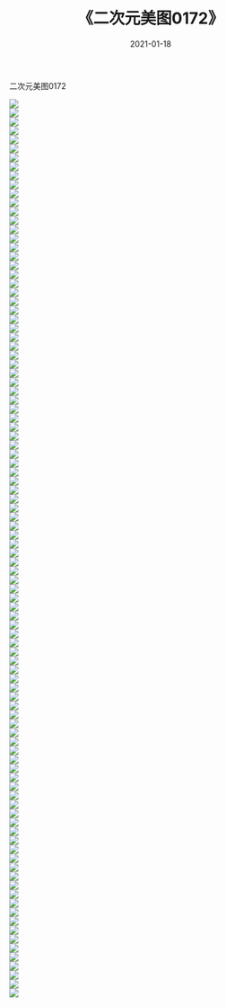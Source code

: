 ﻿---
layout: post
title:  《二次元美图0172》
date:   2021-01-18
img: http://imgx.orgx.ga/二次元/2021/二次元美图0172/000.jpg
categories: [美女, 清纯, 唯美]
---

二次元美图0172

 ![](http://imgx.orgx.ga/二次元/2021/二次元美图0172/001.jpg) <br>![](http://imgx.orgx.ga/二次元/2021/二次元美图0172/002.jpg) <br>![](http://imgx.orgx.ga/二次元/2021/二次元美图0172/003.jpg) <br>![](http://imgx.orgx.ga/二次元/2021/二次元美图0172/004.jpg) <br>![](http://imgx.orgx.ga/二次元/2021/二次元美图0172/005.jpg) <br>![](http://imgx.orgx.ga/二次元/2021/二次元美图0172/006.jpg) <br>![](http://imgx.orgx.ga/二次元/2021/二次元美图0172/007.jpg) <br>![](http://imgx.orgx.ga/二次元/2021/二次元美图0172/008.jpg) <br>![](http://imgx.orgx.ga/二次元/2021/二次元美图0172/009.jpg) <br>![](http://imgx.orgx.ga/二次元/2021/二次元美图0172/010.jpg) <br>![](http://imgx.orgx.ga/二次元/2021/二次元美图0172/011.jpg) <br>![](http://imgx.orgx.ga/二次元/2021/二次元美图0172/012.jpg) <br>![](http://imgx.orgx.ga/二次元/2021/二次元美图0172/013.jpg) <br>![](http://imgx.orgx.ga/二次元/2021/二次元美图0172/014.jpg) <br>![](http://imgx.orgx.ga/二次元/2021/二次元美图0172/015.jpg) <br>![](http://imgx.orgx.ga/二次元/2021/二次元美图0172/016.jpg) <br>![](http://imgx.orgx.ga/二次元/2021/二次元美图0172/017.jpg) <br>![](http://imgx.orgx.ga/二次元/2021/二次元美图0172/018.jpg) <br>![](http://imgx.orgx.ga/二次元/2021/二次元美图0172/019.jpg) <br>![](http://imgx.orgx.ga/二次元/2021/二次元美图0172/020.jpg) <br>![](http://imgx.orgx.ga/二次元/2021/二次元美图0172/021.jpg) <br>![](http://imgx.orgx.ga/二次元/2021/二次元美图0172/022.jpg) <br>![](http://imgx.orgx.ga/二次元/2021/二次元美图0172/023.jpg) <br>![](http://imgx.orgx.ga/二次元/2021/二次元美图0172/024.jpg) <br>![](http://imgx.orgx.ga/二次元/2021/二次元美图0172/025.jpg) <br>![](http://imgx.orgx.ga/二次元/2021/二次元美图0172/026.jpg) <br>![](http://imgx.orgx.ga/二次元/2021/二次元美图0172/027.jpg) <br>![](http://imgx.orgx.ga/二次元/2021/二次元美图0172/028.jpg) <br>![](http://imgx.orgx.ga/二次元/2021/二次元美图0172/029.jpg) <br>![](http://imgx.orgx.ga/二次元/2021/二次元美图0172/030.jpg) <br>![](http://imgx.orgx.ga/二次元/2021/二次元美图0172/031.jpg) <br>![](http://imgx.orgx.ga/二次元/2021/二次元美图0172/032.jpg) <br>![](http://imgx.orgx.ga/二次元/2021/二次元美图0172/033.jpg) <br>![](http://imgx.orgx.ga/二次元/2021/二次元美图0172/034.jpg) <br>![](http://imgx.orgx.ga/二次元/2021/二次元美图0172/035.jpg) <br>![](http://imgx.orgx.ga/二次元/2021/二次元美图0172/036.jpg) <br>![](http://imgx.orgx.ga/二次元/2021/二次元美图0172/037.jpg) <br>![](http://imgx.orgx.ga/二次元/2021/二次元美图0172/038.jpg) <br>![](http://imgx.orgx.ga/二次元/2021/二次元美图0172/039.jpg) <br>![](http://imgx.orgx.ga/二次元/2021/二次元美图0172/040.jpg) <br>![](http://imgx.orgx.ga/二次元/2021/二次元美图0172/041.jpg) <br>![](http://imgx.orgx.ga/二次元/2021/二次元美图0172/042.jpg) <br>![](http://imgx.orgx.ga/二次元/2021/二次元美图0172/043.jpg) <br>![](http://imgx.orgx.ga/二次元/2021/二次元美图0172/044.jpg) <br>![](http://imgx.orgx.ga/二次元/2021/二次元美图0172/045.jpg) <br>![](http://imgx.orgx.ga/二次元/2021/二次元美图0172/046.jpg) <br>![](http://imgx.orgx.ga/二次元/2021/二次元美图0172/047.jpg) <br>![](http://imgx.orgx.ga/二次元/2021/二次元美图0172/048.jpg) <br>![](http://imgx.orgx.ga/二次元/2021/二次元美图0172/049.jpg) <br>![](http://imgx.orgx.ga/二次元/2021/二次元美图0172/050.jpg) <br>![](http://imgx.orgx.ga/二次元/2021/二次元美图0172/051.jpg) <br>![](http://imgx.orgx.ga/二次元/2021/二次元美图0172/052.jpg) <br>![](http://imgx.orgx.ga/二次元/2021/二次元美图0172/053.jpg) <br>![](http://imgx.orgx.ga/二次元/2021/二次元美图0172/054.jpg) <br>![](http://imgx.orgx.ga/二次元/2021/二次元美图0172/055.jpg) <br>![](http://imgx.orgx.ga/二次元/2021/二次元美图0172/056.jpg) <br>![](http://imgx.orgx.ga/二次元/2021/二次元美图0172/057.jpg) <br>![](http://imgx.orgx.ga/二次元/2021/二次元美图0172/058.jpg) <br>![](http://imgx.orgx.ga/二次元/2021/二次元美图0172/059.jpg) <br>![](http://imgx.orgx.ga/二次元/2021/二次元美图0172/060.jpg) <br>![](http://imgx.orgx.ga/二次元/2021/二次元美图0172/061.jpg) <br>![](http://imgx.orgx.ga/二次元/2021/二次元美图0172/062.jpg) <br>![](http://imgx.orgx.ga/二次元/2021/二次元美图0172/063.jpg) <br>![](http://imgx.orgx.ga/二次元/2021/二次元美图0172/064.jpg) <br>![](http://imgx.orgx.ga/二次元/2021/二次元美图0172/065.jpg) <br>![](http://imgx.orgx.ga/二次元/2021/二次元美图0172/066.jpg) <br>![](http://imgx.orgx.ga/二次元/2021/二次元美图0172/067.jpg) <br>![](http://imgx.orgx.ga/二次元/2021/二次元美图0172/068.jpg) <br>![](http://imgx.orgx.ga/二次元/2021/二次元美图0172/069.jpg) <br>![](http://imgx.orgx.ga/二次元/2021/二次元美图0172/070.jpg) <br>![](http://imgx.orgx.ga/二次元/2021/二次元美图0172/071.jpg) <br>![](http://imgx.orgx.ga/二次元/2021/二次元美图0172/072.jpg) <br>![](http://imgx.orgx.ga/二次元/2021/二次元美图0172/073.jpg) <br>![](http://imgx.orgx.ga/二次元/2021/二次元美图0172/074.jpg) <br>![](http://imgx.orgx.ga/二次元/2021/二次元美图0172/075.jpg) <br>![](http://imgx.orgx.ga/二次元/2021/二次元美图0172/076.jpg) <br>![](http://imgx.orgx.ga/二次元/2021/二次元美图0172/077.jpg) <br>![](http://imgx.orgx.ga/二次元/2021/二次元美图0172/078.jpg) <br>![](http://imgx.orgx.ga/二次元/2021/二次元美图0172/079.jpg) <br>![](http://imgx.orgx.ga/二次元/2021/二次元美图0172/080.jpg) <br>![](http://imgx.orgx.ga/二次元/2021/二次元美图0172/081.jpg) <br>![](http://imgx.orgx.ga/二次元/2021/二次元美图0172/082.jpg) <br>![](http://imgx.orgx.ga/二次元/2021/二次元美图0172/083.jpg) <br>![](http://imgx.orgx.ga/二次元/2021/二次元美图0172/084.jpg) <br>![](http://imgx.orgx.ga/二次元/2021/二次元美图0172/085.jpg) <br>![](http://imgx.orgx.ga/二次元/2021/二次元美图0172/086.jpg) <br>![](http://imgx.orgx.ga/二次元/2021/二次元美图0172/087.jpg) <br>![](http://imgx.orgx.ga/二次元/2021/二次元美图0172/088.jpg) <br>![](http://imgx.orgx.ga/二次元/2021/二次元美图0172/089.jpg) <br>![](http://imgx.orgx.ga/二次元/2021/二次元美图0172/090.jpg) <br>![](http://imgx.orgx.ga/二次元/2021/二次元美图0172/091.jpg) <br>![](http://imgx.orgx.ga/二次元/2021/二次元美图0172/092.jpg) <br>![](http://imgx.orgx.ga/二次元/2021/二次元美图0172/093.jpg) <br>![](http://imgx.orgx.ga/二次元/2021/二次元美图0172/094.jpg) <br>![](http://imgx.orgx.ga/二次元/2021/二次元美图0172/095.jpg) <br>![](http://imgx.orgx.ga/二次元/2021/二次元美图0172/096.jpg) <br>![](http://imgx.orgx.ga/二次元/2021/二次元美图0172/097.jpg) <br>![](http://imgx.orgx.ga/二次元/2021/二次元美图0172/098.jpg) <br>![](http://imgx.orgx.ga/二次元/2021/二次元美图0172/099.jpg) <br>![](http://imgx.orgx.ga/二次元/2021/二次元美图0172/100.jpg) <br>